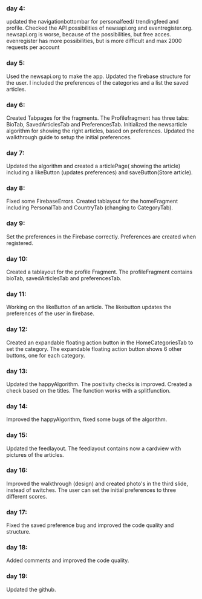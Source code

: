 ### day 4:  
updated the navigationbottombar for personalfeed/ trendingfeed and profile. Checked the API possibilities of newsapi.org
and eventregister.org. newsapi.org is worse, because of the possibilities, but free acces.
evenregister has more possibilities, but is more difficult and max 2000 requests per account

### day 5:  
Used the newsapi.org to make the app. Updated the firebase structure for the user. I included the preferences of the categories and a list  the saved articles.

### day 6:  
Created Tabpages for the fragments. The Profilefragment has three tabs: BioTab, SavedArticlesTab and PreferencesTab. Initialized the newsarticle algorithm for showing the right articles, based on preferences. Updated the walkthrough guide to setup the initial preferences.

### day 7:  
Updated the algorithm and created a articlePage( showing the article) including a likeButton (updates preferences) and saveButton(Store article). 

### day 8:  
Fixed some FirebaseErrors. Created tablayout for the homeFragment including PersonalTab and CountryTab (changing to CategoryTab).

### day 9: 
Set the preferences in the Firebase correctly. Preferences are created when registered.

### day 10:
Created a tablayout for the profile Fragment. The profileFragment contains bioTab, savedArticlesTab and preferencesTab.

### day 11: 
Working on the likeButton of an article. The likebutton updates the preferences of the user in firebase.

### day 12:
Created an expandable floating action button in the HomeCategoriesTab to set the category. The expandable floating action button shows 6 other buttons, one for each category.

### day 13:
Updated the happyAlgorithm. The positivity checks is improved. Created a check based on the titles. The function works with a splitfunction. 

### day 14:
Improved the happyAlgorithm, fixed some bugs of the algorithm.

### day 15:
Updated the feedlayout. The feedlayout contains now a cardview with pictures of the articles. 

### day 16:
Improved the walkthrough (design) and created photo's in the third slide, instead of switches. The user can set the initial preferences to three different scores.

### day 17:
Fixed the saved preference bug and improved the code quality and structure.

### day 18:
Added comments and improved the code quality.

### day 19:
Updated the github.


